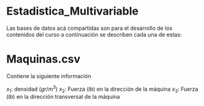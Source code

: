 # Estadistica_Multivariable

Las bases de datos acá compartidas son para el desarrollo de los contenidos del curso a continuación se describen cada una de estas:

# Maquinas.csv

Contiene la siguiente información

$x_1$: densidad ($gr/m^3$)
$x_2$: Fuerza ($lb$) en la dirección de la máquina
$x_3$: Fuerza ($lb$) en la dirección transversal de la máquina

